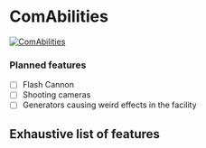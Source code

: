 # ComAbilities
[![ComAbilities](https://github.com/Ruemena/ComAbilities/actions/workflows/action.yml/badge.svg)](https://github.com/Ruemena/ComAbilities/actions/workflows/action.yml)
### Planned features
- [ ] Flash Cannon
- [ ] Shooting cameras
- [ ] Generators causing weird effects in the facility
## Exhaustive list of features
